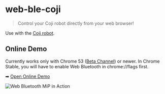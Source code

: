 # web-ble-coji

> Control your Coji robot directly from your web browser! 

Use with the [Coji robot](https://wowwee.com/coji).

## Online Demo

Currently works only with Chrome 53 ([Beta Channel]()) or newer. In Chrome Stable, you will have to enable Web Bluetooth in chrome://flags first.

➡ [Open Online Demo](https://gigawatts.github.io/web-ble-coji)

![Web Bluetooth MiP in Action](screenshots/interface.jpg)
